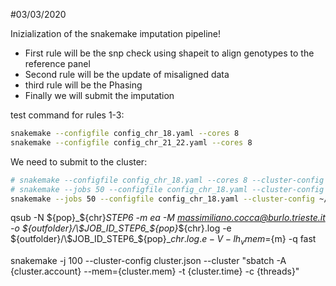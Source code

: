 
#03/03/2020

Inizialization of the snakemake imputation pipeline!

* First rule will be the snp check using shapeit to align genotypes to the reference panel
* Second rule will be the update of misaligned data
* third rule will be the Phasing
* Finally we will submit the imputation

test command for rules 1-3:
```bash
snakemake --configfile config_chr_18.yaml --cores 8 
snakemake --configfile config_chr_21_22.yaml --cores 8 
```

We need to submit to the cluster:
```bash
# snakemake --configfile config_chr_18.yaml --cores 8 --cluster-config SGE_cluster.json --cluster "qsub -N ${pop}_${chr}_STEP6 -m ea -M {cluster.user_mail} -pe {cluster.parall_env} {threads} -o {config.output_folder}/\$JOB_ID_{config.pop}_{config.chr}.log -e {config.output_folder}/\$JOB_ID_STEP6_{config.pop}_{config.chr}.e -V -l h_vmem={cluster.mem} -q {cluster.queue}"
# snakemake --jobs 50 --configfile config_chr_18.yaml --cluster-config ~/scripts/pipelines/ImputationPipeline-snakemake/SGE_cluster.json --cluster "qsub -N ${pop}_${chr}_STEP6 -m ea -M {cluster.user_mail} -pe {cluster.parall_env} {threads} -o {config.output_folder}/\$JOB_ID_{config.pop}_{config.chr}.log -e {config.output_folder}/\$JOB_ID_STEP6_{config.pop}_{config.chr}.e -V -l h_vmem={cluster.mem} -q {cluster.queue}"
snakemake --jobs 50 --configfile config_chr_18.yaml --cluster-config ~/scripts/pipelines/ImputationPipeline-snakemake/SGE_cluster.json --cluster "qsub -N {config[pop]}_{config[chr]}_{rule} -m ea -M {cluster.user_mail} -pe {cluster.parall_env} {threads} -o {config[output_folder]}/\$JOB_ID_{config[pop]}_{config[chr]}.log -e {config[output_folder]}/\$JOB_ID_{config[pop]}_{config[chr]}.e -V -l h_vmem={cluster.mem} -q {cluster.queue}"
```

qsub -N ${pop}_${chr}_STEP6 -m ea -M massimiliano.cocca@burlo.trieste.it -o ${outfolder}/\$JOB_ID_STEP6_${pop}_${chr}.log -e ${outfolder}/\$JOB_ID_STEP6_${pop}_${chr}.log.e -V -l h_vmem=${m} -q fast

snakemake -j 100 --cluster-config cluster.json --cluster "sbatch -A {cluster.account} --mem={cluster.mem} -t {cluster.time} -c {threads}"